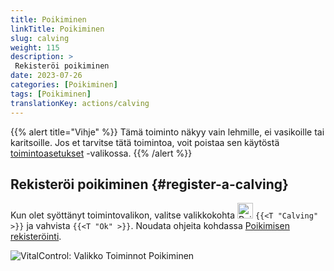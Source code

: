 ```yaml
---
title: Poikiminen
linkTitle: Poikiminen
slug: calving
weight: 115
description: >
 Rekisteröi poikiminen
date: 2023-07-26
categories: [Poikiminen]
tags: [Poikiminen]
translationKey: actions/calving
---
```

{{% alert title="Vihje" %}}
Tämä toiminto näkyy vain lehmille, ei vasikoille tai karitsoille.
Jos et tarvitse tätä toimintoa, voit poistaa sen käytöstä [toimintoasetukset](../setting/) -valikossa.
{{% /alert %}}

## Rekisteröi poikiminen {#register-a-calving}

Kun olet syöttänyt toimintovalikon, valitse valikkokohta <img src="/icons/actions/calving.svg" width="25" align="bottom" alt="Poikiminen"  alt="Poikiminen"/> `{{<T "Calving" >}}` ja vahvista `{{<T "Ok" >}}`. Noudata ohjeita kohdassa [Poikimisen rekisteröinti](/fi/docs/new/calving/).

   ![VitalControl: Valikko Toiminnot Poikiminen](../images/calving.png "Poikiminen")
